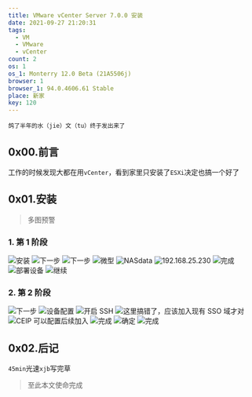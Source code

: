 ```yaml
---
title: VMware vCenter Server 7.0.0 安装
date: 2021-09-27 21:20:31
tags:
  - VM
  - VMware
  - vCenter
count: 2
os: 1
os_1: Monterry 12.0 Beta (21A5506j)
browser: 1
browser_1: 94.0.4606.61 Stable
place: 新家
key: 120
---
```

    鸽了半年的水（jie）文（tu）终于发出来了
<!-- more -->
## 0x00.前言
工作的时候发现大都在用`vCenter`，看到家里只安装了`ESXi`决定也搞一个好了

## 0x01.安装
> 多图预警

### 1. 第 1 阶段
![安装](https://i1.yuangezhizao.cn/Win-10/20210303123626.png!webp)
![下一步](https://i1.yuangezhizao.cn/Win-10/20210303123640.png!webp)
![下一步](https://i1.yuangezhizao.cn/Win-10/20210303123652.png!webp)
![微型](https://i1.yuangezhizao.cn/Win-10/20210303124747.png!webp)
![NASdata](https://i1.yuangezhizao.cn/Win-10/20210303124900.png!webp)
![192.168.25.230](https://i1.yuangezhizao.cn/Win-10/20210303125103.png!webp)
![完成](https://i1.yuangezhizao.cn/Win-10/20210303125121.png!webp)
![部署设备](https://i1.yuangezhizao.cn/Win-10/20210303125141.png!webp)
![继续](https://i1.yuangezhizao.cn/Win-10/20210303130407.png!webp)

### 2. 第 2 阶段
![下一步](https://i1.yuangezhizao.cn/Win-10/20210303130426.png!webp)
![设备配置](https://i1.yuangezhizao.cn/Win-10/20210303130523.png!webp)
![开启 SSH](https://i1.yuangezhizao.cn/Win-10/20210303130617.png!webp)
![这里搞错了，应该加入现有 SSO 域才对](https://i1.yuangezhizao.cn/Win-10/20210303130750.png!webp)
![CEIP 可以配置后续加入](https://i1.yuangezhizao.cn/Win-10/20210303130811.png!webp)
![完成](https://i1.yuangezhizao.cn/Win-10/20210303130832.png!webp)
![确定](https://i1.yuangezhizao.cn/Win-10/20210303130843.png!webp)
![完成](https://i1.yuangezhizao.cn/Win-10/20210303131141.png!webp)

## 0x02.后记
`45min`光速`xjb`写完草

> 至此本文使命完成
